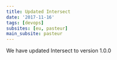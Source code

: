```yaml
---
title: Updated Intersect
date: '2017-11-16'
tags: [devops]
subsites: [eu, pasteur]
main_subsite: pasteur
---
```


We have updated Intersect to  version 1.0.0

